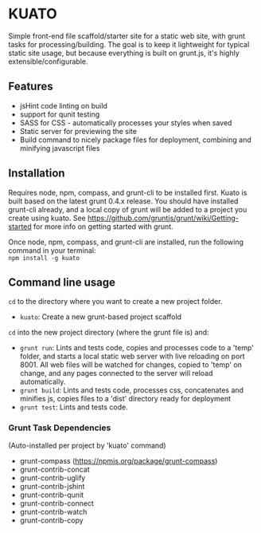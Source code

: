 # KUATO

Simple front-end file scaffold/starter site for a static web site, with grunt tasks for processing/building. The goal is to keep it lightweight for typical static site usage, but because everything is built on grunt.js, it's highly extensible/configurable.


## Features

- jsHint code linting on build
- support for qunit testing
- SASS for CSS - automatically processes your styles when saved
- Static server for previewing the site
- Build command to nicely package files for deployment, combining and minifying javascript files

## Installation

Requires node, npm, compass, and grunt-cli to be installed first. Kuato is built based on the latest grunt 0.4.x release. You should have installed grunt-cli already, and a local copy of grunt will be added to a project you create using kuato. See https://github.com/gruntjs/grunt/wiki/Getting-started for more info on getting started with grunt.


Once node, npm, compass, and grunt-cli are installed, run the following command in your terminal:  
`npm install -g kuato`  

## Command line usage

`cd` to the directory where you want to create a new project folder.
- `kuato`: Create a new grunt-based project scaffold

`cd` into the new project directory (where the grunt file is) and:
- `grunt run`: Lints and tests code, copies and processes code to a 'temp' folder, and starts a local static web server with live reloading on port 8001. All web files will be watched for changes, copied to 'temp' on change, and any pages connected to the server will reload automatically.
- `grunt build`: Lints and tests code, processes css, concatenates and minifies js, copies files to a 'dist' directory ready for deployment
- `grunt test`: Lints and tests code.

### Grunt Task Dependencies
(Auto-installed per project by 'kuato' command)

- grunt-compass (https://npmjs.org/package/grunt-compass)
- grunt-contrib-concat
- grunt-contrib-uglify
- grunt-contrib-jshint
- grunt-contrib-qunit
- grunt-contrib-connect
- grunt-contrib-watch
- grunt-contrib-copy
